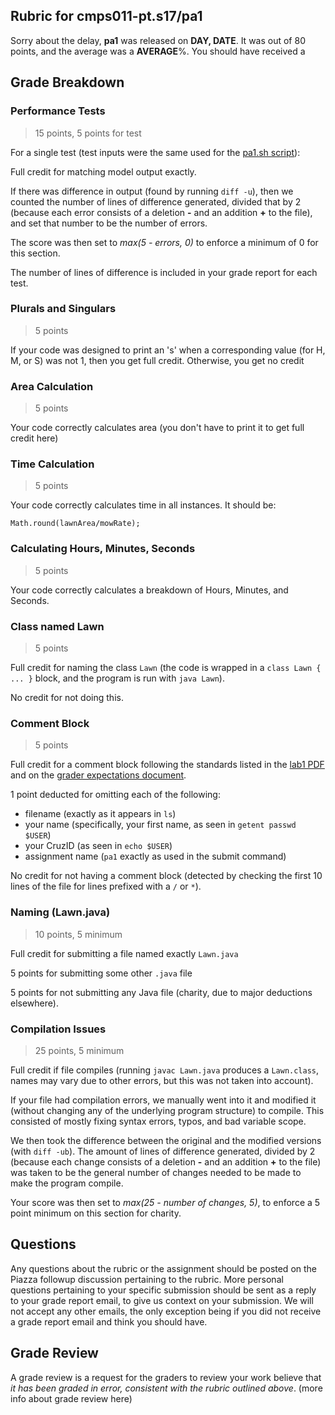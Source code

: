 ## Rubric for cmps011-pt.s17/pa1

Sorry about the delay, **pa1** was released on **DAY, DATE**. It was out of 80
points, and the average was a **AVERAGE**%. You should have received a 

## Grade Breakdown

### Performance Tests
> 15 points, 5 points for test

For a single test (test inputs were the same used for the [pa1.sh
script](../README.md)):

Full credit for matching model output exactly.

If there was difference in output (found by running `diff -u`), then we counted
the number of lines of difference generated, divided that by 2 (because each
error consists of a deletion **-** and an addition **+** to the file), and set
that number to be the number of errors.

The score was then set to *max(5 - errors, 0)* to enforce a minimum of 0 for
this section.

The number of lines of difference is included in your grade report for each
test.

### Plurals and Singulars
> 5 points

If your code was designed to print an 's' when a corresponding value
(for H, M, or S) was not 1, then you get full credit. Otherwise, you get
no credit

### Area Calculation
> 5 points

Your code correctly calculates area (you don't have to print it to get
full credit here)

### Time Calculation
> 5 points

Your code correctly calculates time in all instances. It should be:
```
Math.round(lawnArea/mowRate);
```
### Calculating Hours, Minutes, Seconds
> 5 points

Your code correctly calculates a breakdown of Hours, Minutes, and
Seconds.

### Class named Lawn
> 5 points

Full credit for naming the class `Lawn` (the code is wrapped in a `class Lawn
{ ... }` block, and the program is run with `java Lawn`).

No credit for not doing this.

### Comment Block
> 5 points

Full credit for a comment block following the standards listed in the
[lab1 PDF](https://classes.soe.ucsc.edu/cmps011/Spring17/lab1.pdf) and on the
[grader expectations document](../docs/EXPECTATIONS.md).

1 point deducted for omitting each of the following:
- filename (exactly as it appears in `ls`)
- your name (specifically, your first name, as seen in `getent passwd $USER`)
- your CruzID (as seen in `echo $USER`)
- assignment name (`pa1` exactly as used in the submit command)

No credit for not having a comment block (detected by checking the first 10
lines of the file for lines prefixed with a `/` or `*`).

### Naming (Lawn.java)
> 10 points, 5 minimum

Full credit for submitting a file named exactly `Lawn.java`

5 points for submitting some other `.java` file

5 points for not submitting any Java file (charity, due to major deductions
  elsewhere).

### Compilation Issues
> 25 points, 5 minimum

Full credit if file compiles (running `javac Lawn.java` produces a `Lawn.class`,
names may vary due to other errors, but this was not taken into account).

If your file had compilation errors, we manually went into it and modified it
(without changing any of the underlying program structure) to compile. This
consisted of mostly fixing syntax errors, typos, and bad variable scope.

We then took the difference between the original and the modified versions (with
`diff -ub`). The amount of lines of difference generated, divided by 2 (because
each change consists of a deletion **-** and an addition **+** to the file) was
taken to be the general number of changes needed to be made to make the program
compile.

Your score was then set to *max(25 - number of changes, 5)*, to enforce a 5 point
minimum on this section for charity.

## Questions

Any questions about the rubric or the assignment should be posted on the Piazza
followup discussion pertaining to the rubric. More personal questions pertaining
to your specific submission should be sent as a reply to your grade report
email, to give us context on your submission. We will not accept any other
emails, the only exception being if you did not receive a grade report email and
think you should have.

## Grade Review

A grade review is a request for the graders to review your work believe that *it
  has been graded in error, consistent with the rubric outlined above*. (more
  info about grade review here)
